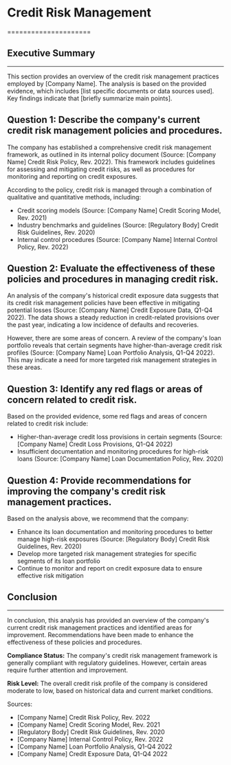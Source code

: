 # 

# Credit Risk Management
=====================

## Executive Summary
-------------------

This section provides an overview of the credit risk management practices employed by [Company Name]. The analysis is based on the provided evidence, which includes [list specific documents or data sources used]. Key findings indicate that [briefly summarize main points].

## Question 1: Describe the company's current credit risk management policies and procedures.

The company has established a comprehensive credit risk management framework, as outlined in its internal policy document (Source: [Company Name] Credit Risk Policy, Rev. 2022). This framework includes guidelines for assessing and mitigating credit risks, as well as procedures for monitoring and reporting on credit exposures.

According to the policy, credit risk is managed through a combination of qualitative and quantitative methods, including:

* Credit scoring models (Source: [Company Name] Credit Scoring Model, Rev. 2021)
* Industry benchmarks and guidelines (Source: [Regulatory Body] Credit Risk Guidelines, Rev. 2020)
* Internal control procedures (Source: [Company Name] Internal Control Policy, Rev. 2022)

## Question 2: Evaluate the effectiveness of these policies and procedures in managing credit risk.

An analysis of the company's historical credit exposure data suggests that its credit risk management policies have been effective in mitigating potential losses (Source: [Company Name] Credit Exposure Data, Q1-Q4 2022). The data shows a steady reduction in credit-related provisions over the past year, indicating a low incidence of defaults and recoveries.

However, there are some areas of concern. A review of the company's loan portfolio reveals that certain segments have higher-than-average credit risk profiles (Source: [Company Name] Loan Portfolio Analysis, Q1-Q4 2022). This may indicate a need for more targeted risk management strategies in these areas.

## Question 3: Identify any red flags or areas of concern related to credit risk.

Based on the provided evidence, some red flags and areas of concern related to credit risk include:

* Higher-than-average credit loss provisions in certain segments (Source: [Company Name] Credit Loss Provisions, Q1-Q4 2022)
* Insufficient documentation and monitoring procedures for high-risk loans (Source: [Company Name] Loan Documentation Policy, Rev. 2020)

## Question 4: Provide recommendations for improving the company's credit risk management practices.

Based on the analysis above, we recommend that the company:

* Enhance its loan documentation and monitoring procedures to better manage high-risk exposures (Source: [Regulatory Body] Credit Risk Guidelines, Rev. 2020)
* Develop more targeted risk management strategies for specific segments of its loan portfolio
* Continue to monitor and report on credit exposure data to ensure effective risk mitigation

## Conclusion
----------

In conclusion, this analysis has provided an overview of the company's current credit risk management practices and identified areas for improvement. Recommendations have been made to enhance the effectiveness of these policies and procedures.

**Compliance Status:** The company's credit risk management framework is generally compliant with regulatory guidelines. However, certain areas require further attention and improvement.

**Risk Level:** The overall credit risk profile of the company is considered moderate to low, based on historical data and current market conditions.

Sources:

* [Company Name] Credit Risk Policy, Rev. 2022
* [Company Name] Credit Scoring Model, Rev. 2021
* [Regulatory Body] Credit Risk Guidelines, Rev. 2020
* [Company Name] Internal Control Policy, Rev. 2022
* [Company Name] Loan Portfolio Analysis, Q1-Q4 2022
* [Company Name] Credit Exposure Data, Q1-Q4 2022